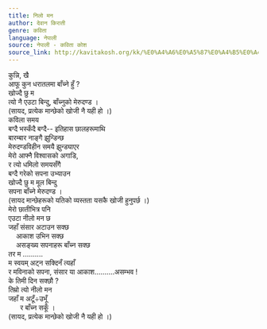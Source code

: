 ```yaml
---
title: निलो मन
author: देवान किराती
genre: कविता
language: नेपाली
source: नेपाली - कविता कोश
source_link: http://kavitakosh.org/kk/%E0%A4%A6%E0%A5%87%E0%A4%B5%E0%A4%BE%E0%A4%A8_%E0%A4%95%E0%A4%BF%E0%A4%B0%E0%A4%BE%E0%A4%A4%E0%A5%80
---
```


कुन्नि, खै  
आफू कुन धरातलमा बाँच्ने हुँ ?  
खोज्दै छु म  
त्यो नै एउटा बिन्दु, बाँच्नुको मेरुदण्ड ।  
(सायद, प्रत्येक मान्छेको खोजी नै यही हो ।)  
कविला समय  
बग्दै भस्कँदै बग्दै-- इतिहास छालहरूमाथि  
बारम्बार नाङ्गै झुन्डिन्छ  
मेरुदण्डविहीन समयै झुन्ड्याएर  
मेरो आफ्नै विश्वासको अगाडि,  
र त्यो धमिलो समयसँगै  
बग्दै गरेको सपना उभ्याउन  
खोज्दै छु म मूल बिन्दु  
सपना बाँच्ने मेरुदण्ड ।  
(सायद मान्छेहरूको यतिको व्यस्तता यसकै खोजी हुनुपर्छ ।)  
मेरो छातीभित्र पनि  
एउटा नीलो मन छ  
जहाँ संसार अटाउन सक्छ  
    आकाश उभिन सक्छ  
    असङ्ख्य सपनाहरू बाँच्न सक्छ  
तर म ..........  
म स्वयम् अट्न सक्दिनँ त्यहाँ  
र मविनाको सपना, संसार या आकाश..........असम्भव !  
के तिमी दिन सक्छौ ?  
तिम्रो त्यो नीलो मन  
जहाँ म अटूँ÷उभूँ  
      र बाँच्न सकूँ ।  
(सायद, प्रत्येक मान्छेको खोजी नै यही हो ।)
